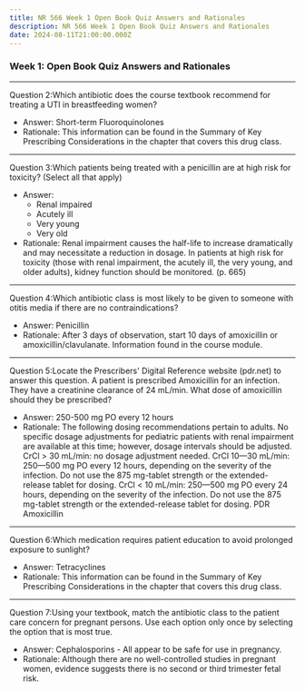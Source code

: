 ```yaml
---
title: NR 566 Week 1 Open Book Quiz Answers and Rationales
description: NR 566 Week 1 Open Book Quiz Answers and Rationales
date: 2024-08-11T21:00:00.000Z
---
```


### Week 1: Open Book Quiz Answers and Rationales

***

Question 2:Which antibiotic does the course textbook recommend for treating a UTI in breastfeeding women?

* Answer: Short-term Fluoroquinolones
* Rationale: This information can be found in the Summary of Key Prescribing Considerations in the chapter that covers this drug class.

***

Question 3:Which patients being treated with a penicillin are at high risk for toxicity? (Select all that apply)

* Answer:
  * Renal impaired
  * Acutely ill
  * Very young
  * Very old
* Rationale: Renal impairment causes the half-life to increase dramatically and may necessitate a reduction in dosage. In patients at high risk for toxicity (those with renal impairment, the acutely ill, the very young, and older adults), kidney function should be monitored. (p. 665)

***

Question 4:Which antibiotic class is most likely to be given to someone with otitis media if there are no contraindications?

* Answer: Penicillin
* Rationale: After 3 days of observation, start 10 days of amoxicillin or amoxicillin/clavulanate. Information found in the course module.

***

Question 5:Locate the Prescribers' Digital Reference website (pdr.net) to answer this question. A patient is prescribed Amoxicillin for an infection. They have a creatinine clearance of 24 mL/min. What dose of amoxicillin should they be prescribed?

* Answer: 250-500 mg PO every 12 hours
* Rationale: The following dosing recommendations pertain to adults. No specific dosage adjustments for pediatric patients with renal impairment are available at this time; however, dosage intervals should be adjusted. CrCl > 30 mL/min: no dosage adjustment needed. CrCl 10—30 mL/min: 250—500 mg PO every 12 hours, depending on the severity of the infection. Do not use the 875 mg-tablet strength or the extended-release tablet for dosing. CrCl \< 10 mL/min: 250—500 mg PO every 24 hours, depending on the severity of the infection. Do not use the 875 mg-tablet strength or the extended-release tablet for dosing. PDR Amoxicillin

***

Question 6:Which medication requires patient education to avoid prolonged exposure to sunlight?

* Answer: Tetracyclines
* Rationale: This information can be found in the Summary of Key Prescribing Considerations in the chapter that covers this drug class.

***

Question 7:Using your textbook, match the antibiotic class to the patient care concern for pregnant persons. Use each option only once by selecting the option that is most true.

* Answer: Cephalosporins - All appear to be safe for use in pregnancy.
* Rationale: Although there are no well-controlled studies in pregnant women, evidence suggests there is no second or third trimester fetal risk.
